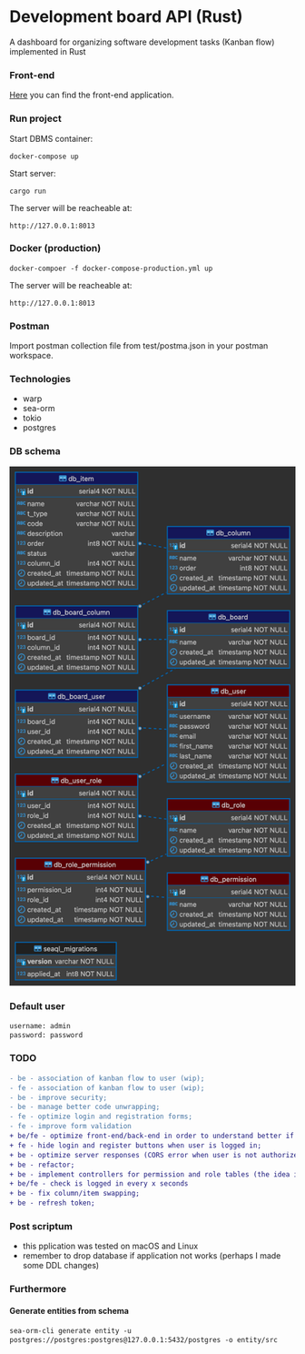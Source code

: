 # Development board API (Rust)

A dashboard for organizing software development tasks (Kanban flow) implemented in Rust

### Front-end

[Here](https://github.com/goto-eof/dev_board_react) you can find the front-end application.

### Run project

Start DBMS container:

```
docker-compose up
```

Start server:

```
cargo run
```

The server will be reacheable at:

```
http://127.0.0.1:8013
```

### Docker (production)

```
docker-compoer -f docker-compose-production.yml up
```

The server will be reacheable at:

```
http://127.0.0.1:8013
```

### Postman

Import postman collection file from test/postma.json in your postman workspace.

### Technologies

- warp
- sea-orm
- tokio
- postgres

### DB schema

![db schema](db-schema1.png)

### Default user

```
username: admin
password: password
```

### TODO





```diff
- be - association of kanban flow to user (wip);
- fe - association of kanban flow to user (wip);
- be - improve security;
- be - manage better code unwrapping;
- fe - optimize login and registration forms;
- fe - improve form validation
+ be/fe - optimize front-end/back-end in order to understand better if it is a server down issue or the user is not logged in (show a toast for example). Improve json response on the backend side (uniform responses);
+ fe - hide login and register buttons when user is logged in;
+ be - optimize server responses (CORS error when user is not authorized);
+ be - refactor;
+ be - implement controllers for permission and role tables (the idea is to have a control panel where it is possible to assign roles and permissions to users);
+ be/fe - check is logged in every x seconds
+ be - fix column/item swapping;
+ be - refresh token;
```

### Post scriptum

- this pplication was tested on macOS and Linux
- remember to drop database if application not works (perhaps I made some DDL changes)

### Furthermore

#### Generate entities from schema

```
sea-orm-cli generate entity -u postgres://postgres:postgres@127.0.0.1:5432/postgres -o entity/src
```
